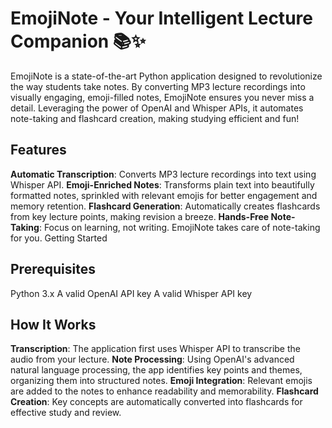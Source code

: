# EmojiNote - Your Intelligent Lecture Companion 📚✨
EmojiNote is a state-of-the-art Python application designed to revolutionize the way students take notes. By converting MP3 lecture recordings into visually engaging, emoji-filled notes, EmojiNote ensures you never miss a detail. Leveraging the power of OpenAI and Whisper APIs, it automates note-taking and flashcard creation, making studying efficient and fun!

## Features
**Automatic Transcription**: Converts MP3 lecture recordings into text using Whisper API.
**Emoji-Enriched Notes**: Transforms plain text into beautifully formatted notes, sprinkled with relevant emojis for better engagement and memory retention.
**Flashcard Generation**: Automatically creates flashcards from key lecture points, making revision a breeze.
**Hands-Free Note-Taking**: Focus on learning, not writing. EmojiNote takes care of note-taking for you.
Getting Started
## Prerequisites
Python 3.x
A valid OpenAI API key
A valid Whisper API key

## How It Works
**Transcription**: The application first uses Whisper API to transcribe the audio from your lecture.
**Note Processing**: Using OpenAI's advanced natural language processing, the app identifies key points and themes, organizing them into structured notes.
**Emoji Integration**: Relevant emojis are added to the notes to enhance readability and memorability.
**Flashcard Creation**: Key concepts are automatically converted into flashcards for effective study and review.
